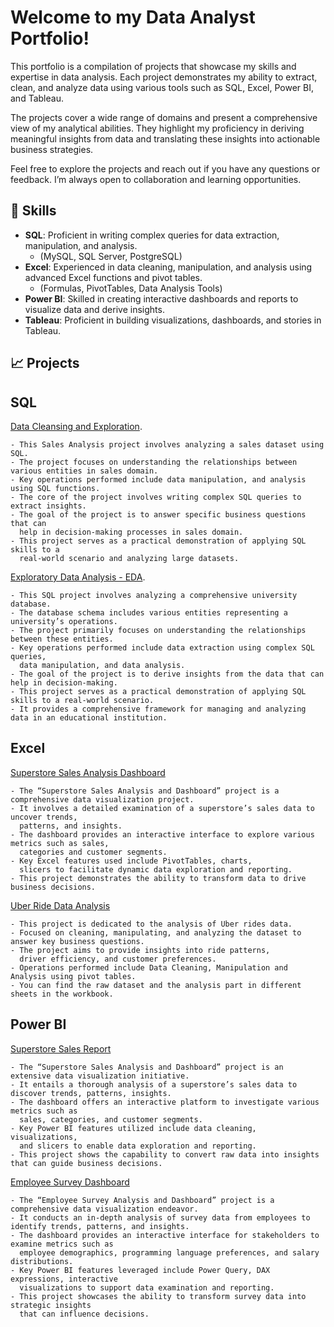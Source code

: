 # Welcome to my Data Analyst Portfolio!

This portfolio is a compilation of projects that showcase my skills and expertise in data analysis. Each project demonstrates my ability to extract, clean, and analyze data using various tools such as SQL, Excel, Power BI, and Tableau.

The projects cover a wide range of domains and present a comprehensive view of my analytical abilities. They highlight my proficiency in deriving meaningful insights from data and translating these insights into actionable business strategies.

Feel free to explore the projects and reach out if you have any questions or feedback. I’m always open to collaboration and learning opportunities. 


## 🧰 Skills

- **SQL**: Proficient in writing complex queries for data extraction, manipulation, and analysis.
    - (MySQL, SQL Server, PostgreSQL)
- **Excel**: Experienced in data cleaning, manipulation, and analysis using advanced Excel functions and pivot tables.
    - (Formulas, PivotTables, Data Analysis Tools)
- **Power BI**: Skilled in creating interactive dashboards and reports to visualize data and derive insights.
- **Tableau**: Proficient in building visualizations, dashboards, and stories in Tableau.

## 📈 Projects

## SQL 
[Data Cleansing and Exploration](https://github.com/din3shn/DA_Portfolio_Proj/tree/main/SQL_DataMart_Project).

    - This Sales Analysis project involves analyzing a sales dataset using SQL. 
    - The project focuses on understanding the relationships between various entities in sales domain. 
    - Key operations performed include data manipulation, and analysis using SQL functions. 
    - The core of the project involves writing complex SQL queries to extract insights. 
    - The goal of the project is to answer specific business questions that can 
      help in decision-making processes in sales domain. 
    - This project serves as a practical demonstration of applying SQL skills to a 
      real-world scenario and analyzing large datasets.

[Exploratory Data Analysis - EDA](https://github.com/din3shn/DA_Portfolio_Proj/tree/main/SQL_University_Project).

    - This SQL project involves analyzing a comprehensive university database.
    - The database schema includes various entities representing a university’s operations.
    - The project primarily focuses on understanding the relationships between these entities.
    - Key operations performed include data extraction using complex SQL queries, 
      data manipulation, and data analysis.
    - The goal of the project is to derive insights from the data that can help in decision-making.
    - This project serves as a practical demonstration of applying SQL skills to a real-world scenario.
    - It provides a comprehensive framework for managing and analyzing data in an educational institution.

## Excel

[Superstore Sales Analysis Dashboard](https://github.com/din3shn/DA_Portfolio_Proj/tree/main/Excel_Projects_and_More/Superstore_Dashboard)

    - The “Superstore Sales Analysis and Dashboard” project is a comprehensive data visualization project.
    - It involves a detailed examination of a superstore’s sales data to uncover trends, 
      patterns, and insights.
    - The dashboard provides an interactive interface to explore various metrics such as sales, 
      categories and customer segments.
    - Key Excel features used include PivotTables, charts, 
      slicers to facilitate dynamic data exploration and reporting.
    - This project demonstrates the ability to transform data to drive business decisions.

[Uber Ride Data Analysis](https://github.com/din3shn/DA_Portfolio_Proj/tree/main/Excel_Projects_and_More/Uber_Rides_Analysis)

    - This project is dedicated to the analysis of Uber rides data. 
    - Focused on cleaning, manipulating, and analyzing the dataset to answer key business questions. 
    - The project aims to provide insights into ride patterns, 
      driver efficiency, and customer preferences.
    - Operations performed include Data Cleaning, Manipulation and Analysis using pivot tables.
    - You can find the raw dataset and the analysis part in different sheets in the workbook.

## Power BI

[Superstore Sales Report](https://github.com/din3shn/DA_Portfolio_Proj/tree/main/Power%20BI/Superstore)

    - The “Superstore Sales Analysis and Dashboard” project is an extensive data visualization initiative.
    - It entails a thorough analysis of a superstore’s sales data to discover trends, patterns, insights.
    - The dashboard offers an interactive platform to investigate various metrics such as 
      sales, categories, and customer segments.
    - Key Power BI features utilized include data cleaning, visualizations, 
      and slicers to enable data exploration and reporting.
    - This project shows the capability to convert raw data into insights that can guide business decisions.

[Employee Survey Dashboard](https://github.com/din3shn/DA_Portfolio_Proj/tree/main/Power%20BI/EMP_Survey)

    - The “Employee Survey Analysis and Dashboard” project is a comprehensive data visualization endeavor.
    - It conducts an in-depth analysis of survey data from employees to identify trends, patterns, and insights.
    - The dashboard provides an interactive interface for stakeholders to examine metrics such as 
      employee demographics, programming language preferences, and salary distributions.
    - Key Power BI features leveraged include Power Query, DAX expressions, interactive 
      visualizations to support data examination and reporting.
    - This project showcases the ability to transform survey data into strategic insights 
      that can influence decisions.
    



